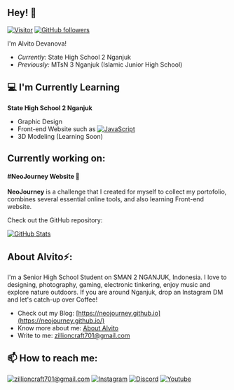 <h2>Hey! 👋</h2>

[![Visitor](https://visitor-badge.laobi.icu/badge?page_id=alvitodev.alvitodev)](https://github.com/alvitodev) [![GitHub followers](https://img.shields.io/github/followers/alvitodev.svg?style=social&label=Follow)](https://github.com/alvitodev?tab=followers)

I'm Alvito Devanova! 
- <i>Currently:</i> State High School 2 Nganjuk
- <i>Previously:</i> MTsN 3 Nganjuk (Islamic Junior High School)

<h2>💻 I'm Currently Learning</h2>

__State High School 2 Nganjuk__
- Graphic Design
- Front-end Website such as <a href="javascript.com">![JavaScript](https://img.shields.io/badge/JavaScript-323330?style=for-the-badge&logo=javascript&logoColor=F7DF1E)</a>
- 3D Modeling (Learning Soon)

<h2>Currently working on:</h2>
<h4>#NeoJourney Website 💯</h4>

__NeoJourney__ is a challenge that I created for myself to collect my portofolio, combines several essential online tools, and also learning Front-end website.

Check out the GitHub repository:

<div>
  <p>
    <a href="https://github.com/alvitodev/neojourney.github.io">
      <img src="https://github-readme-stats.vercel.app/api/pin/?username=alvitodev&repo=neojourney.github.io&show_owner=True" alt="GitHub Stats" />
    </a>
  </p>
</div>

<h2> About Alvito⚡:</h2>

I'm a Senior High School Student on SMAN 2 NGANJUK, Indonesia. I love to designing, photography, gaming, electronic tinkering, enjoy music and explore nature outdoors. If you are around Nganjuk, drop an Instagram DM and let's catch-up over Coffee!
 
- Check out my Blog: [https://neojourney.github.io](https://neojourney.github.io/)
- Know more about me: [About Alvito](https://neojourney.github.io/pages/about)
- Write to me: [zillioncraft701@gmail.com](mailto:zillioncraft701@gmail.com)

<h2>📫 How to reach me:</h2>

<a href="mailto:zillioncraft701@gmail.com">![zillioncraft701@gmail.com](https://img.shields.io/badge/Gmail-D14836?style=for-the-badge&logo=gmail&logoColor=white)</a> <a href="https://www.instagram.com/zllnlul">![Instagram](https://img.shields.io/badge/Instagram-E4405F?style=for-the-badge&logo=instagram&logoColor=white)</a> <a href="https://discord.gg/XmPuS2v">![Discord](https://img.shields.io/badge/Discord-7289DA?style=for-the-badge&logo=discord&logoColor=white)</a> <a href="https://youtube.com/alvitodev">![Youtube](https://img.shields.io/badge/YouTube-FF0000?style=for-the-badge&logo=youtube&logoColor=white)</a>
